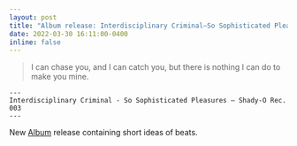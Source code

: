 ```yaml
---
layout: post
title: "Album release: Interdisciplinary Criminal—So Sophisticated Pleasures"
date: 2022-03-30 16:11:00-0400
inline: false
---
```

> I can chase you, and I can catch you, but there is nothing I can do to make you mine.
  
    ---
    Interdisciplinary Criminal - So Sophisticated Pleasures — Shady-O Rec. 003
    ---


New <a href="https://joshuajaeger.github.io/projects/Music/">Album</a> release containing short ideas of beats.
